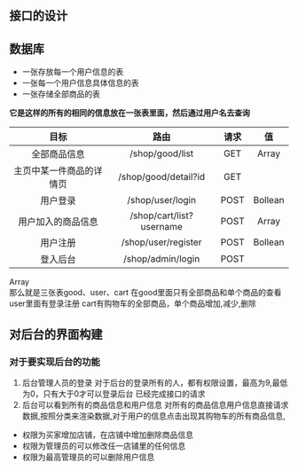 ## 接口的设计

## 数据库
* 一张存放每一个用户信息的表
* 一张每一个用户信息具体信息的表
* 一张存储全部商品的表

**它是这样的所有的相同的信息放在一张表里面，然后通过用户名去查询**

| 目标 | 路由 | 请求 | 值 |
| :----: | :----:| :----:| :----:|
| 全部商品信息 | /shop/good/list | GET | Array |
| 主页中某一件商品的详情页 | /shop/good/detail?id | GET | |
| 用户登录 | /shop/user/login | POST | Bollean |
| 用户加入的商品信息 | /shop/cart/list?username | POST | Array |
| 用户注册 | /shop/user/register | POST | Bollean |
| 登入后台 | /shop/admin/login | POST | |
Array                           
那么就是三张表good、user、cart
在good里面只有全部商品和单个商品的查看
user里面有登录注册
cart有购物车的全部商品，单个商品增加,减少,删除

## 对后台的界面构建

### 对于要实现后台的功能
1. 后台管理人员的登录
对于后台的登录所有的人，都有权限设置，最高为9,最低为0，只有大于0才可以登录后台
已经完成接口的请求
2. 后台可以看到所有的商品信息和用户信息
对所有的商品信息用户信息直接请求数据,按照分类来渲染数据,对于用户的信息点击出现其购物车的所有商品信息,
  * 权限为买家增加店铺，在店铺中增加删除商品信息
  * 权限为管理员的可以修改任一店铺里的任何信息
  * 权限为最高管理员的可以删除用户信息


